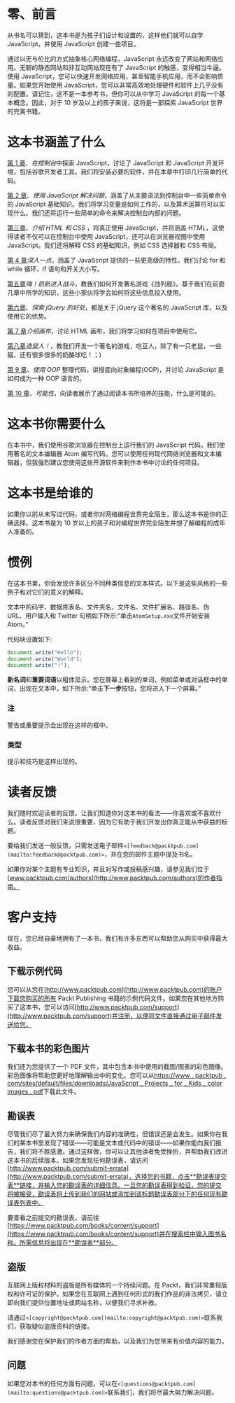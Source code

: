 # 零、前言

从书名可以猜到，这本书是为孩子们设计和设置的，这样他们就可以自学 JavaScript，并使用 JavaScript 创建一些项目。

通过以无与伦比的方式抽象核心网络编程，JavaScript 永远改变了网站和网络应用。无聊的静态网站和非互动网站现在有了 JavaScript 的触感，变得相当牛逼。使用 JavaScript，您可以快速开发网络应用，甚至智能手机应用，而不会影响质量。如果您开始使用 JavaScript，您可以非常高效地处理硬件和软件上几乎没有的配置。请记住，这不是一本参考书，但你可以从中学习 JavaScript 的每一个基本概念。因此，对于 10 岁及以上的孩子来说，这将是一部探索 JavaScript 世界的完美书籍。

# 这本书涵盖了什么

[第 1 章](01.html#DB7S1-71a55ef7ad8b4ea3bacc9276ca4546aa "Chapter 1. Exploring JavaScript in the Console")、*在控制台*中探索 JavaScript，讨论了 JavaScript 和 JavaScript 开发环境，包括谷歌开发者工具。我们将安装必要的软件，并在本章中打印几行简单的代码。

[第 2 章](02.html#KVCC2-71a55ef7ad8b4ea3bacc9276ca4546aa "Chapter 2. Solving Problems Using JavaScript")、*使用 JavaScript 解决问题*，涵盖了从主要语法到控制台中一些简单命令的 JavaScript 基础知识。我们将学习变量是如何工作的，以及算术运算符可以实现什么。我们还将运行一些简单的命令来解决控制台内部的问题。

[第三章](03.html#PNV62-71a55ef7ad8b4ea3bacc9276ca4546aa "Chapter 3. Introducing HTML and CSS")、*介绍 HTML 和 CSS* ，将真正使用 JavaScript，并将涵盖 HTML，这使得读者不仅可以在控制台中使用 JavaScript，还可以在浏览器视图中使用 JavaScript。我们还将解释 CSS 的基础知识，例如 CSS 选择器和 CSS 布局。

[第 4 章](04.html#TI1E1-71a55ef7ad8b4ea3bacc9276ca4546aa "Chapter 4. Diving a Bit Deeper")*深入一点*，涵盖了 JavaScript 提供的一些更高级的特性。我们讨论 for 和 while 循环、if 语句和开关大小写。

[第五章](05.html#1394Q1-71a55ef7ad8b4ea3bacc9276ca4546aa "Chapter 5. Ahoy! Sailing into Battle")*嗨！启航进入战斗*，教我们如何开发著名游戏《战列舰》。基于我们在前面几章中所学的知识，这些小家伙将学会如何将这些信息投入使用。

[第六章](06.html#181NK2-71a55ef7ad8b4ea3bacc9276ca4546aa "Chapter 6. Exploring the Benefits of jQuery")、*探索 jQuery 的好处*，都是关于 jQuery 这个著名的 JavaScript 库，以及使用它的优势。

[第 7 章](07.html#1BRPS1-71a55ef7ad8b4ea3bacc9276ca4546aa "Chapter 7. Introducing the Canvas")*介绍画布*，讨论 HTML 画布，我们将学习如何在项目中使用它。

[第八章](08.html#1LCVG1-71a55ef7ad8b4ea3bacc9276ca4546aa "Chapter 8. Building Rat-man!")*造鼠人！*，教我们开发一个著名的游戏，吃豆人，除了有一只老鼠，一些猫，还有很多很多的奶酪球吃！；)

[第 9 章](09.html#1S2JE1-71a55ef7ad8b4ea3bacc9276ca4546aa "Chapter 9. Tidying up Your Code Using OOP")、*使用 OOP* 整理代码，讲授面向对象编程(OOP)，并讨论 JavaScript 是如何成为一种 OOP 语言的。

[第 10 章](10.html#1VSLM1-71a55ef7ad8b4ea3bacc9276ca4546aa "Chapter 10. Possibilities")、*可能性*，向读者展示了通过阅读本书所培养的技能，什么是可能的。

# 这本书你需要什么

在本书中，我们使用谷歌浏览器在控制台上运行我们的 JavaScript 代码。我们使用著名的文本编辑器 Atom 编写代码。您可以使用任何现代网络浏览器和文本编辑器，但我强烈建议您使用这些开源软件来制作本书中讨论的任何项目。

# 这本书是给谁的

如果你以前从未写过代码，或者你对网络编程世界完全陌生，那么这本书是你的正确选择。这本书是为 10 岁以上的孩子和对编程世界完全陌生并想了解编程的成年人准备的。

# 惯例

在这本书里，你会发现许多区分不同种类信息的文本样式。以下是这些风格的一些例子和对它们的意义的解释。

文本中的码字、数据库表名、文件夹名、文件名、文件扩展名、路径名、伪 URL、用户输入和 Twitter 句柄如下所示:“单击`AtomSetup.exe`文件开始安装 Atom。”

代码块设置如下:

```js
document.write("Hello");
document.write("World");
document.write("!");
```

**新名词**和**重要词语**以粗体显示。您在屏幕上看到的单词，例如菜单或对话框中的单词，出现在文本中，如下所示:“单击**下一步**按钮，您将进入下一个屏幕。”

### 注

警告或重要提示会出现在这样的框中。

### 类型

提示和技巧是这样出现的。

# 读者反馈

我们随时欢迎读者的反馈。让我们知道你对这本书的看法——你喜欢或不喜欢什么。读者反馈对我们来说很重要，因为它有助于我们开发出你真正能从中获益的标题。

要给我们发送一般反馈，只需发送电子邮件`<[feedback@packtpub.com](mailto:feedback@packtpub.com)>`，并在您的邮件主题中提及书名。

如果你对某个主题有专业知识，并且对写作或投稿感兴趣，请参见我们位于[www.packtpub.com/authors](http://www.packtpub.com/authors)的作者指南。

# 客户支持

现在，您已经自豪地拥有了一本书，我们有许多东西可以帮助您从购买中获得最大收益。

## 下载示例代码

您可以从您在[http://www.packtpub.com](http://www.packtpub.com)的账户下载您购买的所有 Packt Publishing 书籍的示例代码文件。如果您在其他地方购买了这本书，您可以访问[http://www.packtpub.com/support](http://www.packtpub.com/support)并注册，以便将文件直接通过电子邮件发送给您。

## 下载本书的彩色图片

我们还为您提供了一个 PDF 文件，其中包含本书中使用的截图/图表的彩色图像。彩色图像将帮助您更好地理解输出中的变化。您可以从[https://www . packtpub . com/sites/default/files/downloads/JavaScript _ Projects _ for _ Kids _ color images . pdf](https://www.packtpub.com/sites/default/files/downloads/JavaScript_Projects_for_Kids_ColorImages.pdf)下载此文件。

## 勘误表

尽管我们尽了最大努力来确保我们内容的准确性，但错误还是会发生。如果你在我们的某本书里发现了错误——可能是文本或代码中的错误——如果你能向我们报告，我们将不胜感激。通过这样做，你可以让其他读者免受挫折，并帮助我们改进这本书的后续版本。如果您发现任何勘误表，请访问[http://www.packtpub.com/submit-errata](http://www.packtpub.com/submit-errata)，选择您的书籍，点击**勘误表提交表**链接，并输入您的勘误表的详细信息。一旦您的勘误表得到验证，您的提交将被接受，勘误表将上传到我们的网站或添加到该标题勘误表部分下的任何现有勘误表列表中。

要查看之前提交的勘误表，请前往[https://www.packtpub.com/books/content/support](https://www.packtpub.com/books/content/support)并在搜索栏中输入图书名称。所需信息将出现在**勘误表**部分。

## 盗版

互联网上版权材料的盗版是所有媒体的一个持续问题。在 Packt，我们非常重视版权和许可证的保护。如果您在互联网上遇到任何形式的我们作品的非法拷贝，请立即向我们提供位置地址或网站名称，以便我们寻求补救。

请通过`<[copyright@packtpub.com](mailto:copyright@packtpub.com)>`联系我们，获取疑似盗版资料的链接。

我们感谢您在保护我们的作者方面的帮助，以及我们为您带来有价值内容的能力。

## 问题

如果您对本书的任何方面有问题，可以在`<[questions@packtpub.com](mailto:questions@packtpub.com)>`联系我们，我们将尽最大努力解决问题。